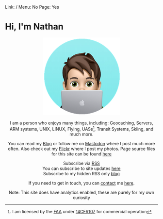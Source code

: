 Link: /
Menu: No
Page: Yes

# Hi, I'm Nathan

<center> 

![](_Files/fig2.png)

I am a person who enjoys many things, including:
Geocaching, Servers, ARM systems, UNIX, LINUX, Flying, UASs[^1], Transit Systems, Skiing, and much more.

You can read my [Blog](https://nthp.me/page/1) or follow me on <a rel="me" href="https://mstdn.nthp.me/@nathan">Mastodon</a> where I post much more often. Also check out my [Flickr](https://www.flickr.com/photos/197704187@N04/) where I post my photos. Page source files for this site can be found [here](https://github.com/nathnp/Nathans-Site)

Subscribe via [RSS](https://nthp.me/feed.rss) <br>
You can subscribe to site updates [here](https://github.com/nathnp/Nathans-Site/commits/main.atom) <br>
Subscribe to my hidden RSS only [blog](https://rss.nthp.me/feed.rss)

If you need to get in touch, you can [contact](https://nthp.me/contact) me [here](mailto:contact.g2wkb@nthp.me).

Note: This site does have analytics enabled, these are purely for my own curiosity

[^1]: I am licensed by the [FAA](https://www.faa.gov) under [14CFR107](https://www.faraim.org/faa/far/cfr/title-14/part-107/index.html) for commercial operation  

</center>